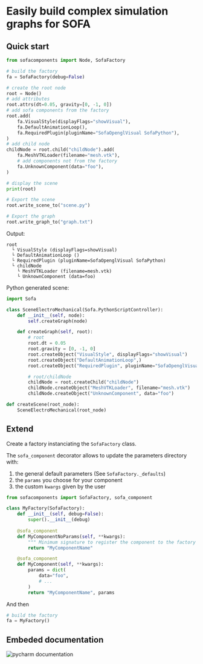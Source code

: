# Easily build complex simulation graphs for SOFA

## Quick start

```python
from sofacomponents import Node, SofaFactory

# build the factory
fa = SofaFactory(debug=False)

# create the root node
root = Node()
# add attributes
root.attrs(dt=0.05, gravity=[0, -1, 0])
# add sofa components from the factory
root.add(
    fa.VisualStyle(displayFlags="showVisual"),
    fa.DefaultAnimationLoop(),
    fa.RequiredPlugin(pluginName="SofaOpenglVisual SofaPython"),
)
# add child node
childNode = root.child("childNode").add(
    fa.MeshVTKLoader(filename="mesh.vtk"),
    # add components not from the factory
    fa.UnknownComponent(data="foo"),
)

# display the scene
print(root)

# Export the scene
root.write_scene_to("scene.py")

# Export the graph
root.write_graph_to("graph.txt")
```

Output:
```text
root
  └ VisualStyle (displayFlags=showVisual)
  └ DefaultAnimationLoop ()
  └ RequiredPlugin (pluginName=SofaOpenglVisual SofaPython)
  └ childNode
    └ MeshVTKLoader (filename=mesh.vtk)
    └ UnknownComponent (data=foo)
```

Python generated scene:
```python
import Sofa

class SceneElectroMechanical(Sofa.PythonScriptController):
    def __init__(self, node):
        self.createGraph(node)

    def createGraph(self, root):
        # root
        root.dt = 0.05
        root.gravity = [0, -1, 0]
        root.createObject("VisualStyle", displayFlags="showVisual")
        root.createObject("DefaultAnimationLoop",)
        root.createObject("RequiredPlugin", pluginName="SofaOpenglVisual SofaPython")

        # root/childNode
        childNode = root.createChild("childNode")
        childNode.createObject("MeshVTKLoader", filename="mesh.vtk")
        childNode.createObject("UnknownComponent", data="foo")

def createScene(root_node):
    SceneElectroMechanical(root_node)
```



## Extend

Create a factory instanciating the `SofaFactory` class.

The `sofa_component` decorator allows to update the parameters directory with:
1. the general default parameters (See `SofaFactory._defaults`)
2. the `params` you choose for your component
3. the custom `kwargs` given by the user



```python
from sofacomponents import SofaFactory, sofa_component

class MyFactory(SofaFactory):
    def __init__(self, debug=False):
        super().__init__(debug)
   
    @sofa_component
    def MyComponentNoParams(self, **kwargs):
        """ Minimum signature to register the component to the factory """
        return "MyComponentName"

    @sofa_component
    def MyComponent(self, **kwargs):
        params = dict(
            data="foo",
            # ...
        )
        return "MyComponentName", params
```

And then
```python
# build the factory
fa = MyFactory()
```


## Embeded documentation

![pycharm documentation](sofacomponents/lib/FEM_doc.png)